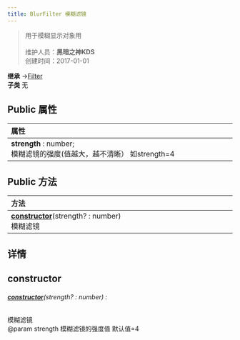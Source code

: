 ```yaml
---
title: BlurFilter 模糊滤镜
---
```

>用于模糊显示对象用<br><br>
>维护人员：**黑暗之神KDS**  
>创建时间：2017-01-01

**继承**  →[Filter](/zh_hans/library/2d/client/lib/filter)<br>
**子类**  无<br>
## **Public 属性**
| <div style="width:1000px;text-align:left">属性</div>                     |
| ------------------------------------------------------------------------ |
| **strength** : number;<br>模糊滤镜的强度(值越大，越不清晰） 如strength=4 |

## Public 方法
| <div style="width:1000px;text-align:left" >方法</div>           |
| --------------------------------------------------------------- |
| **[constructor](#constructor)**(strength? : number)<br>模糊滤镜 |

## 详情



## constructor
###### **[constructor](#constructor)**(strength? : number) :
模糊滤镜<br>
@param	strength	模糊滤镜的强度值 默认值=4





